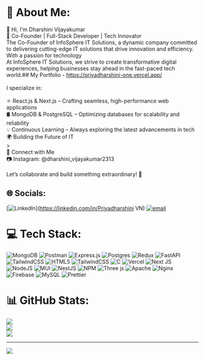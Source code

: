 # 💫 About Me:
👋 Hi, I'm Dharshini Vijayakumar<br>🚀 Co-Founder | Full-Stack Developer | Tech Innovator<br>The Co-Founder of InfoSphere IT Solutions, a dynamic company committed to delivering cutting-edge IT solutions that drive innovation and efficiency. With a passion for technology<br>At InfoSphere IT Solutions, we strive to create transformative digital experiences, helping businesses stay ahead in the fast-paced tech world.## My Portfolio - https://priyadharshini-one.vercel.app/<br><br>I specialize in:<br><br>⚛ React.js & Next.js – Crafting seamless, high-performance web applications<br>🛢 MongoDB & PostgreSQL – Optimizing databases for scalability and reliability<br>💡 Continuous Learning – Always exploring the latest advancements in tech<br>🌍 Building the Future of IT<br>><br>📲 Connect with Me<br>📷 Instagram: @dharshini_vijayakumar2313<br><br>Let’s collaborate and build something extraordinary! 🚀




## 🌐 Socials:
[![LinkedIn](https://img.shields.io/badge/LinkedIn-%230077B5.svg?logo=linkedin&logoColor=white)](https://linkedin.com/in/Priyadharshini VN)
[![email](https://img.shields.io/badge/Email-D14836?logo=gmail&logoColor=white)](mailto:vn.dharshini@gmail.com) 

# 💻 Tech Stack:
![MongoDB](https://img.shields.io/badge/MongoDB-%234ea94b.svg?style=for-the-badge&logo=mongodb&logoColor=white) ![Postman](https://img.shields.io/badge/Postman-FF6C37?style=for-the-badge&logo=postman&logoColor=white) ![Express.js](https://img.shields.io/badge/express.js-%23404d59.svg?style=for-the-badge&logo=express&logoColor=%2361DAFB) ![Postgres](https://img.shields.io/badge/postgres-%23316192.svg?style=for-the-badge&logo=postgresql&logoColor=white) ![Redux](https://img.shields.io/badge/redux-%23593d88.svg?style=for-the-badge&logo=redux&logoColor=white) ![FastAPI](https://img.shields.io/badge/FastAPI-005571?style=for-the-badge&logo=fastapi) ![TailwindCSS](https://img.shields.io/badge/tailwindcss-%2338B2AC.svg?style=for-the-badge&logo=tailwind-css&logoColor=white) ![HTML5](https://img.shields.io/badge/html5-%23E34F26.svg?style=for-the-badge&logo=html5&logoColor=white) ![TailwindCSS](https://img.shields.io/badge/tailwindcss-%2338B2AC.svg?style=for-the-badge&logo=tailwind-css&logoColor=white) ![C](https://img.shields.io/badge/c-%2300599C.svg?style=for-the-badge&logo=c&logoColor=white) ![Vercel](https://img.shields.io/badge/vercel-%23000000.svg?style=for-the-badge&logo=vercel&logoColor=white) ![Next JS](https://img.shields.io/badge/Next-black?style=for-the-badge&logo=next.js&logoColor=white) ![NodeJS](https://img.shields.io/badge/node.js-6DA55F?style=for-the-badge&logo=node.js&logoColor=white) ![MUI](https://img.shields.io/badge/MUI-%230081CB.svg?style=for-the-badge&logo=mui&logoColor=white) ![NestJS](https://img.shields.io/badge/nestjs-%23E0234E.svg?style=for-the-badge&logo=nestjs&logoColor=white) ![NPM](https://img.shields.io/badge/NPM-%23CB3837.svg?style=for-the-badge&logo=npm&logoColor=white) ![Three js](https://img.shields.io/badge/threejs-black?style=for-the-badge&logo=three.js&logoColor=white) ![Apache](https://img.shields.io/badge/apache-%23D42029.svg?style=for-the-badge&logo=apache&logoColor=white) ![Nginx](https://img.shields.io/badge/nginx-%23009639.svg?style=for-the-badge&logo=nginx&logoColor=white) ![Firebase](https://img.shields.io/badge/firebase-a08021?style=for-the-badge&logo=firebase&logoColor=ffcd34) ![MySQL](https://img.shields.io/badge/mysql-4479A1.svg?style=for-the-badge&logo=mysql&logoColor=white) ![Prettier](https://img.shields.io/badge/prettier-%23F7B93E.svg?style=for-the-badge&logo=prettier&logoColor=black)
# 📊 GitHub Stats:
![](https://github-readme-stats.vercel.app/api?username=Priyadharshini2310&theme=dark&hide_border=false&include_all_commits=true&count_private=true)<br/>
![](https://nirzak-streak-stats.vercel.app/?user=Priyadharshini2310&theme=dark&hide_border=false)<br/>
![](https://github-readme-stats.vercel.app/api/top-langs/?username=Priyadharshini2310&theme=dark&hide_border=false&include_all_commits=true&count_private=true&layout=compact)

---
[![](https://visitcount.itsvg.in/api?id=Priyadharshini2310&icon=0&color=9)](https://visitcount.itsvg.in)

<!-- Proudly created with GPRM ( https://gprm.itsvg.in ) -->
